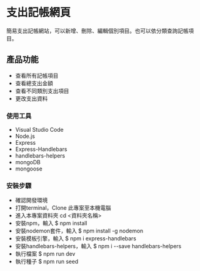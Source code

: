 # 支出記帳網頁
簡易支出記帳網站，可以新增、刪除、編輯個別項目。也可以依分類查詢記帳項目。

## 產品功能
- 查看所有記帳項目
- 查看總支出金額
- 查看不同類別支出項目
- 更改支出資料

### 使用工具
- Visual Studio Code
- Node.js
- Express
- Express-Handlebars
- handlebars-helpers
- mongoDB
- mongoose

### 安裝步驟

- 確認開發環境
- 打開terminal，Clone 此專案至本機電腦
- 進入本專案資料夾 cd <資料夾名稱>
- 安裝npm，輸入 $ npm install
- 安裝nodemon套件，輸入 $ npm install -g nodemon
- 安裝模板引擎，輸入 $ npm i express-handlebars
- 安裝handlebars-helpers，輸入 $ npm i --save handlebars-helpers
- 執行檔案 $ npm run dev
- 執行種子 $ npm run seed